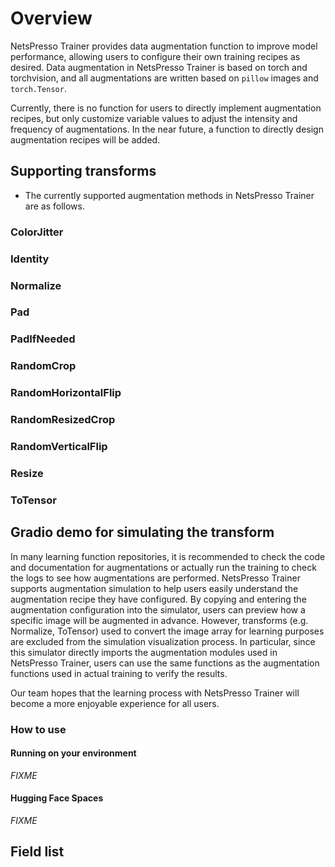 # Overview

NetsPresso Trainer provides data augmentation function to improve model performance, allowing users to configure their own training recipes as desired. 
Data augmentation in NetsPresso Trainer is based on torch and torchvision, and all augmentations are written based on `pillow` images and `torch.Tensor`.  

Currently, there is no function for users to directly implement augmentation recipes, but only customize variable values to adjust the intensity and frequency of augmentations. In the near future, a function to directly design augmentation recipes will be added. 

## Supporting transforms

- The currently supported augmentation methods in NetsPresso Trainer are as follows.

### ColorJitter

### Identity

### Normalize

### Pad

### PadIfNeeded

### RandomCrop

### RandomHorizontalFlip

### RandomResizedCrop

### RandomVerticalFlip

### Resize

### ToTensor

## Gradio demo for simulating the transform

In many learning function repositories, it is recommended to check the code and documentation for augmentations or actually run the training to check the logs to see how augmentations are performed. 
NetsPresso Trainer supports augmentation simulation to help users easily understand the augmentation recipe they have configured. 
By copying and entering the augmentation configuration into the simulator, users can preview how a specific image will be augmented in advance. However, transforms (e.g. Normalize, ToTensor) used to convert the image array for learning purposes are excluded from the simulation visualization process. 
In particular, since this simulator directly imports the augmentation modules used in NetsPresso Trainer, users can use the same functions as the augmentation functions used in actual training to verify the results.  

Our team hopes that the learning process with NetsPresso Trainer will become a more enjoyable experience for all users. 

### How to use

#### Running on your environment
*FIXME*

#### Hugging Face Spaces
*FIXME*

<script
	type="module"
	src="https://gradio.s3-us-west-2.amazonaws.com/3.28.0/gradio.js"
></script>

<gradio-app src="https://nota-ai-compressed-wav2lip.hf.space"></gradio-app>

## Field list